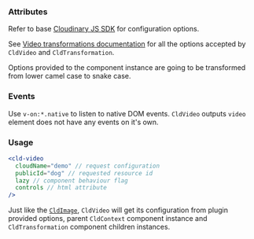 ### Attributes

Refer to base [Cloudinary JS SDK](https://github.com/cloudinary/cloudinary_js#configuration) for configuration options.

See [Video transformations documentation](https://cloudinary.com/documentation/video_manipulation_and_delivery) for all the options accepted by `CldVideo` and `CldTransformation`.

Options provided to the component instance are going to be transformed from lower camel case to snake case.

### Events

Use `v-on:*.native` to listen to native DOM events. `CldVideo` outputs `video` element does not have any events on it's own.

### Usage

```jsx
<cld-video
  cloudName="demo" // request configuration
  publicId="dog" // requested resource id
  lazy // component behaviour flag
  controls // html attribute
/>
```

Just like the [`CldImage`](#Cldimage), `CldVideo` will get its configuration from plugin provided options, parent `CldContext` component instance and `CldTransformation` component children instances.
